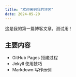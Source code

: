 ```yaml
---
title: "欢迎来到我的博客"
date: 2024-05-20
---
```


这是我的第一篇博客文章，测试用！

## 主要内容
- GitHub Pages 搭建过程
- Jekyll 使用技巧
- Markdown 写作示例